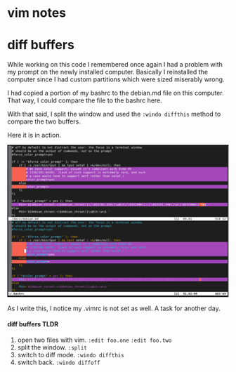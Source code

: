 # vim notes


# diff buffers

While working on this code I remembered once again I had a problem with
my prompt on the newly installed computer.  Basically I reinstalled 
the computer since I had custom partitions which were sized miserably 
wrong.

I had copied a portion of my bashrc to the debian.md file on this computer.
That way, I could compare the file to the bashrc here.

With that said, I split the window and used the `:windo diffthis` method
to compare the two buffers.  

Here it is in action.

![img](../imgs/vim1.png)


As I write this, I notice my .vimrc is not set as well.  A task for another day.

#### diff buffers TLDR

1. open two files with vim. `:edit foo.one` `:edit foo.two`
2. split the window. `:split`
3. switch to diff mode.  `:windo diffthis`
4. switch back. `:windo diffoff`


